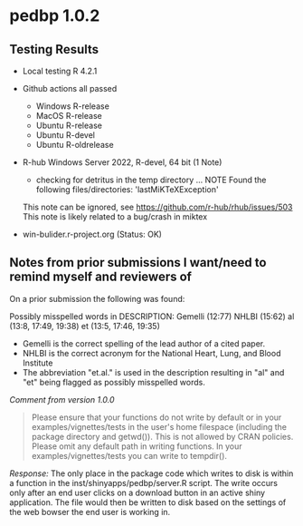 # pedbp 1.0.2

## Testing Results

- Local testing R 4.2.1

- Github actions all passed
  - Windows R-release
  - MacOS   R-release
  - Ubuntu  R-release
  - Ubuntu  R-devel
  - Ubuntu  R-oldrelease

- R-hub Windows Server 2022, R-devel, 64 bit  (1 Note)

    * checking for detritus in the temp directory ... NOTE
    Found the following files/directories:
      'lastMiKTeXException'

  This note can be ignored, see https://github.com/r-hub/rhub/issues/503
  This note is likely related to a bug/crash in miktex

- win-bulider.r-project.org (Status: OK)


## Notes from prior submissions I want/need to remind myself and reviewers of

On a prior submission the following was found:

  Possibly misspelled words in DESCRIPTION:
  Gemelli (12:77)
  NHLBI (15:62)
  al (13:8, 17:49, 19:38)
  et (13:5, 17:46, 19:35)

  - Gemelli is the correct spelling of the lead author of a cited paper.
  - NHLBI is the correct acronym for the National Heart, Lung, and Blood Institute
  - The abbreviation "et.al." is used in the description resulting in
    "al" and "et" being flagged as possibly misspelled words.


_Comment from version 1.0.0_
> Please ensure that your functions do not write by default or in your
> examples/vignettes/tests in the user's home filespace (including the
> package directory and getwd()). This is not allowed by CRAN policies.
> Please omit any default path in writing functions. In your
> examples/vignettes/tests you can write to tempdir().

  _Response:_
  The only place in the package code which writes to disk is within a function
  in the inst/shinyapps/pedbp/server.R script.  The write occurs only after an
  end user clicks on a download button in an active shiny application. The file
  would then be written to disk based on the settings of the web bowser the
  end user is working in.

